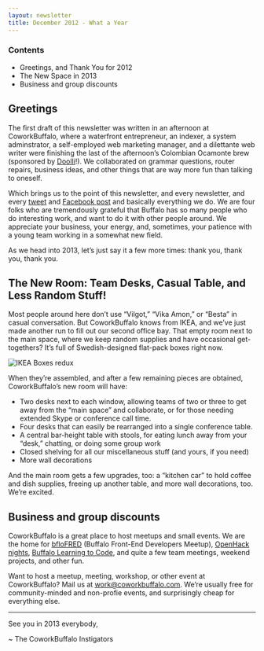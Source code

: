 ```yaml
---
layout: newsletter
title: December 2012 - What a Year
---
```


### Contents ###

+ Greetings, and Thank You for 2012
+ The New Space in 2013
+ Business and group discounts

## Greetings ##

The first draft of this newsletter was written in an afternoon at CoworkBuffalo, where a waterfront entrepreneur, an indexer, a system adminstrator, a self-employed web marketing manager, and a dilettante web writer were finishing the last of the afternoon’s Colombian Ocamonte brew (sponsored by [Doolli](http://doolli.com/)!). We collaborated on grammar questions, router repairs, business ideas, and other things that are way more fun than talking to oneself.

Which brings us to the point of this newsletter, and every newsletter, and every [tweet](http://twitter.com/coworkbuffalo) and [Facebook post](http://facebook.com/coworkbuffalo) and basically everything we do. We are four folks who are tremendously grateful that Buffalo has so many people who do interesting work, and want to do it with other people around. We appreciate your business, your energy, and, sometimes, your patience with a young team working in a somewhat new field.

As we head into 2013, let’s just say it a few more times: thank you, thank you, thank you.
## The New Room: Team Desks, Casual Table, and Less Random Stuff! ##


Most people around here don’t use “Vilgot,” “Vika Amon,” or “Besta” in casual conversation. But CoworkBuffalo knows from IKEA, and we’ve just made another run to fill out our second office bay. That empty room next to the main space, where we keep random supplies and have occasional get-togethers? It’s full of Swedish-designed flat-pack boxes right now.

![IKEA Boxes redux](https://dl.dropbox.com/u/112488/IMG_20121231_143631.jpg)

When they’re assembled, and after a few remaining pieces are obtained, CoworkBuffalo’s new room will have:

+ Two desks next to each window, allowing teams of two or three to get away from the “main space” and collaborate, or for those needing extended Skype or conference call time.
+ Four desks that can easily be rearranged into a single conference table.
+ A central bar-height table with stools, for eating lunch away from your “desk,” chatting, or doing some group work
+ Closed shelving for all our miscellaneous stuff (and yours, if you need)
+ More wall decorations

And the main room gets a few upgrades, too: a “kitchen car” to hold coffee and dish supplies, freeing up another table, and more wall decorations, too. We’re excited.

## Business and group discounts ##

CoworkBuffalo is a great place to host meetups and small events. We are the home for [bfloFRED](http://nextplex.com/buffalo-ny/calendar/events/964-bflofred-front-end-dev-meetup) (Buffalo Front-End Developers Meetup), [OpenHack nights](http://openhack.github.com/), [Buffalo Learning to Code](http://www.meetup.com/Buffalo-Learning-to-Code/), and quite a few team meetings, weekend projects, and other fun.

Want to host a meetup, meeting, workshop, or other event at CoworkBuffalo? Mail us at [work@coworkbuffalo.com](mailto:work@coworkbuffalo.com). We’re usually free for community-minded and non-profie events, and surprisingly cheap for everything else.

***

See you in 2013 everybody,

~ The CoworkBuffalo Instigators
